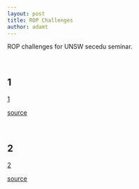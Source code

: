 ```yaml
---
layout: post
title: ROP Challenges
author: adamt
---
```


ROP challenges for UNSW secedu seminar.

<br />

1
---------------------

[1](../static/rop/chals/1)

[source](../static/rop/chals/1.c)

<br />

2
---------------------

[2](../static/rop/chals/2)

[source](../static/rop/chals/2.c)

<br />

